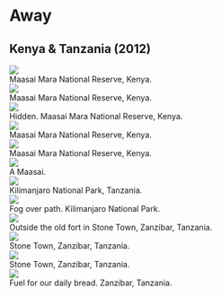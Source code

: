 # Away

## Kenya &amp; Tanzania (2012)

<img src="/photography/away/images/Africa 2012-001.jpg">
<div class="caption">Maasai Mara National Reserve, Kenya.</div>

<img src="/photography/away/images/Africa 2012-003.jpg">
<div class="caption">Maasai Mara National Reserve, Kenya.</div>

<img src="/photography/away/images/Africa 2012-002.jpg">
<div class="caption">Hidden. Maasai Mara National Reserve, Kenya.</div>

<img src="/photography/away/images/Africa 2012-006.jpg">
<div class="caption">Maasai Mara National Reserve, Kenya.</div>

<img src="/photography/away/images/Africa 2012-004.jpg">
<div class="caption">Maasai Mara National Reserve, Kenya.</div>

<div class="vertical-image">
  <img src="/photography/away/images/Africa 2012-007.jpg">
  <div class="caption">A Maasai.</div>
</div>

<img src="/photography/away/images/Africa 2012-008.jpg">
<div class="caption">Kilimanjaro National Park, Tanzania.</div>

<img src="/photography/away/images/Africa 2012-009.jpg">
<div class="caption">Fog over path. Kilimanjaro National Park.</div>

<img src="/photography/away/images/Africa 2012-010.jpg">
<div class="caption">Outside the old fort in Stone Town, Zanzibar, Tanzania.</div>

<img src="/photography/away/images/Africa 2012-011.jpg">
<div class="caption">Stone Town, Zanzibar, Tanzania.</div>

<img src="/photography/away/images/Africa 2012-012.jpg">
<div class="caption">Stone Town, Zanzibar, Tanzania.</div>

<img src="/photography/away/images/Africa 2012-013.jpg">
<div class="caption">Fuel for our daily bread. Zanzibar, Tanzania.</div>
